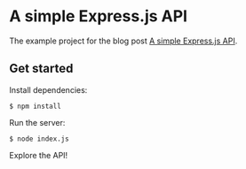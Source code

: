 # A simple Express.js API

The example project for the blog post [A simple Express.js API](https://codelanders.com/a-simple-express-js-api/).

## Get started

Install dependencies:

```
$ npm install
```

Run the server:

```
$ node index.js
```

Explore the API!

